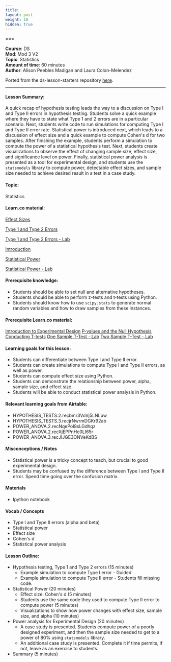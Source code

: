 ```yaml
---
title: 
layout: post
weight: 10
hidden: true
---
```


===


**Course**: DS   <br/>
**Mod**: Mod 3 V2               <br/>
**Topic**:  Statistics <br/>
**Amount of time**:  60 minutes  <br/>
**Author**: Alison Peebles Madigan and Laura Colon-Melendez

Ported from the ds-lesson-starters repository [here](https://github.com/learn-co-curriculum/ds-lessons-starter/tree/master/effect-power).


***

#### Lesson Summary:

A quick recap of hypothesis testing leads the way to a discussion on Type I and Type II errors in hypothesis testing. Students solve a quick example where they have to state what Type 1 and 2 errors are in a particular scenario. Next, students write code to run simulations for computing Type I and Type II error rate. Statistical power is introduced next, which leads to a discussion of effect size and a quick example to compute Cohen's d for two samples. After finishing the example, students perform a simulation to compute the power of a statistical hypothesis test. Next, students create visualizations to observe the effect of changing sample size, effect size, and significance level on power.  Finally, statistical power analysis is presented as a tool for experimental design, and students use the `statsmodels` library to compute power, detectable effect sizes, and sample size needed to achieve desired result in a test in a case study.

#### Topic:

Statistics

#### Learn.co material:

[Effect Sizes](https://github.com/learn-co-curriculum/dsc-effect-sizes)

[Type 1 and Type 2 Errors](https://github.com/learn-co-curriculum/dsc-type-1-and-2-error)

[Type 1 and Type 2 Errors - Lab](https://github.com/learn-co-curriculum/dsc-type-1-and-2-error-lab)

[Introduction](https://github.com/learn-co-curriculum/dsc-statistical-power-anova-introduction)

[Statistical Power](https://github.com/learn-co-curriculum/dsc-statistical-power)

[Statistical Power - Lab](https://github.com/learn-co-curriculum/dsc-statistical-power-lab)

#### Prerequisite knowledge:

* Students should be able to set null and alternative hypotheses. 
* Students should be able to perform z-tests and t-tests using Python.
* Students should know how to use `scipy.stats` to generate normal random variables and how to draw samples from these instances.

#### Prerequisite Learn.co material:

[Introduction to Experimental Design](https://github.com/learn-co-curriculum/dsc-experimental-design)
[P-values and the Null Hypothesis](https://github.com/learn-co-curriculum/dsc-p-values-and-null-hypothesis)
[Conducting T-tests](https://github.com/learn-co-curriculum/dsc-t-tests)
[One Sample T-Test - Lab](https://github.com/learn-co-curriculum/dsc-one-sample-t-tests-lab)
[Two Sample T-Test - Lab](https://github.com/learn-co-curriculum/dsc-two-sample-t-tests-lab)

#### Learning goals for this lesson:

* Students can differentiate between Type I and Type II error.
* Students can create simulations to compute Type I and Type II errors, as well as power. 
* Students can compute effect size using Python.
* Students can demonstrate the relationship between power, alpha, sample size, and effect size. 
* Students will be able to conduct statistical power analysis in Python. 


#### Relevant learning goals from Airtable: 

* HYPOTHESIS_TESTS.2.recbmr3VoVj5LNLuw
* HYPOTHESIS_TESTS.3.recjrNwrmDGKr92ab
* POWER_ANOVA.2.recNqePoI8sLGdhqz
* POWER_ANOVA.2.recXjEPPnHc0LI65r
* POWER_ANOVA.3.recJIJGE3ONVeKdBS


#### Misconceptions / Notes

* Statistical power is a tricky concept to teach, but crucial to good experimental design. 
* Students may be confused by the difference between Type I and Type II error. Spend time going over the confusion matrix. 

#### Materials
- Ipython notebook 

#### Vocab / Concepts 
* Type I and Type II errors (alpha and beta)
* Statistical power
* Effect size
* Cohen's d
* Statistical power analysis

#### Lesson Outline:

* Hypothesis testing, Type 1 and Type 2 errors (15 minutes)
    * Example simulation to compute Type I error - Guided
    * Example simulation to compute Type II error - Students fill missing code. 
* Statistical Power (20 minutes)
    * Effect size: Cohen's d (5 minutes)
    * Students use the same code they used to compute Type II error to compute power (5 minutes)
    * Visualizations to show how power changes with effect size, sample size, and alpha (10 minutes) 
* Power analysis for Experimental Design (20 minutes)
    * A case study is presented. Students compute power of a poorly designed experiment, and then the sample size needed to get to a power of 80% using `statsmodels` library. 
    * An additional case study is presented. Complete it if time permits, if not, leave as an exercise to students. 
* Summary (5 minutes)
